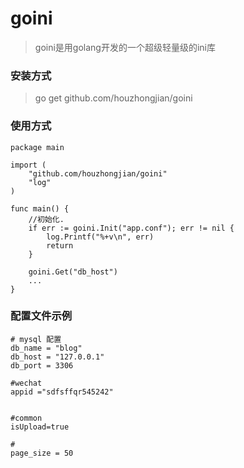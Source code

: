 # goini

> goini是用golang开发的一个超级轻量级的ini库

### 安装方式
> go get github.com/houzhongjian/goini

### 使用方式
```
package main

import (
    "github.com/houzhongjian/goini"
    "log"
)

func main() {
    //初始化.
    if err := goini.Init("app.conf"); err != nil {
        log.Printf("%+v\n", err)
        return
    }

    goini.Get("db_host")
    ...
}
```

### 配置文件示例
```
# mysql 配置
db_name = "blog"
db_host = "127.0.0.1"
db_port = 3306

#wechat
appid ="sdfsffqr545242"


#common
isUpload=true

#
page_size = 50

```

